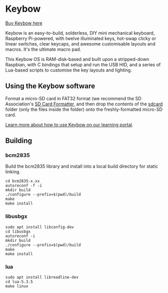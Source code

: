 # Keybow

[Buy Keybow here](https://shop.pimoroni.com/products/keybow)

Keybow is an easy-to-build, solderless, DIY mini mechanical keyboard, Raspberry Pi-powered, with twelve illuminated keys, hot-swap clicky or linear switches, clear keycaps, and awesome customisable layouts and macros. It's the ultimate macro pad.

This Keybow OS is RAM-disk-based and built upon a stripped-down Raspbian, with C bindings that setup and run the USB HID, and a series of Lua-based scripts to customise the key layouts and lighting.

## Using the Keybow software

Format a micro-SD card in FAT32 format (we recommend the SD Association's [SD Card Formatter](https://www.sdcard.org/downloads/formatter_4/), and then drop the contents of the [sdcard](sdcard) folder (only the files inside the folder) onto the freshly-formatted micro-SD card.

[Learn more about how to use Keybow on our learning portal](https://learn.pimoroni.com/keybow).

## Building

### bcm2835

Build the bcm2835 library and install into a local build directory for static linking.

```
cd bcm2835-x.xx
autoreconf -f -i
mkdir build
./configure --prefix=$(pwd)/build
make
make install
```

### libusbgx

```
sudo apt install libconfig-dev
cd libusbgx
autoreconf -i
mkdir build
./configure --prefix=$(pwd)/build
make
make install
```

### lua

```
sudo apt install libreadline-dev
cd lua-5.3.5
make linux
```
